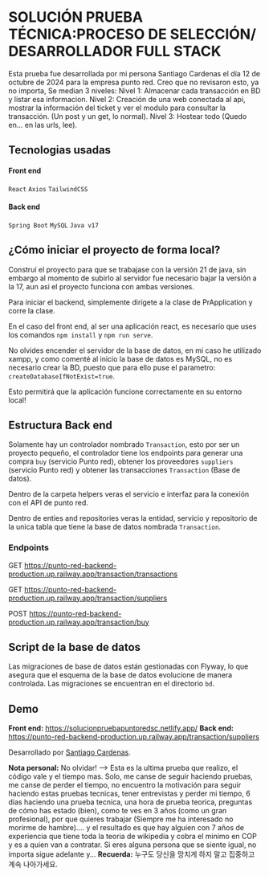 # SOLUCIÓN PRUEBA TÉCNICA:PROCESO DE SELECCIÓN/ DESARROLLADOR FULL STACK

Esta prueba fue desarrollada por mi persona Santiago Cardenas el día 12 de octubre de 2024 para la empresa punto red. Creo que no revisaron esto, ya no importa, Se median 3 niveles: 
Nivel 1: Almacenar cada transacción en BD y listar esa informacion.
Nivel 2: Creación de una web conectada al api, mostrar la información del ticket y ver el modulo para consultar la transacción. (Un post y un get, lo normal).
Nivel 3: Hostear todo (Quedo en... en las urls, lee).

## Tecnologias usadas

#### Front end
`React` `Axios` `TailwindCSS`

#### Back end
`Spring Boot` `MySQL` `Java v17`

## ¿Cómo iniciar el proyecto de forma local?

Construí el proyecto para que se trabajase con la versión 21 de java, sin embargo al momento de subirlo al servidor fue necesario bajar la versión a la 17, aun asi el proyecto funciona con ambas versiones.

Para iniciar el backend, simplemente dirígete a la clase de PrApplication y corre la clase.

En el caso del front end, al ser una aplicación react, es necesario que uses los comandos `npm install` y `npm run serve`.

No olvides encender el servidor de la base de datos, en mi caso he utilizado xampp, y como comenté al inicio la base de datos es MySQL, no es necesario crear la BD, puesto que para ello puse el parametro: `createDatabaseIfNotExist=true`.

Esto permitirá que la aplicación funcione correctamente en su entorno local!

## Estructura Back end

Solamente hay un controlador nombrado `Transaction`, esto por ser un proyecto pequeño, el controlador tiene los endpoints para generar una compra `buy` (servicio Punto red), obtener los proveedores `suppliers` (servicio Punto red) y obtener las transacciones `Transaction` (Base de datos).

Dentro de la carpeta helpers veras el servicio e interfaz para la conexión con el API de punto red.

Dentro de enties and repositories veras la entidad, servicio y repositorio de la unica tabla que tiene la base de datos nombrada `Transaction`.

### Endpoints

GET https://punto-red-backend-production.up.railway.app/transaction/transactions

GET https://punto-red-backend-production.up.railway.app/transaction/suppliers

POST https://punto-red-backend-production.up.railway.app/transaction/buy

## Script de la base de datos

Las migraciones de base de datos están gestionadas con Flyway, lo que asegura que el esquema de la base de datos evolucione de manera controlada. Las migraciones se encuentran en el directorio `bd`.

## Demo

**Front end:** https://solucionpruebapuntoredsc.netlify.app/
**Back end:** https://punto-red-backend-production.up.railway.app/transaction/suppliers

Desarrollado por <a href="https://santic.netlify.app/">Santiago Cardenas</a>.



**Nota personal:** No olvidar! --> Esta es la ultima prueba que realizo, el código vale y el tiempo mas. Solo, me canse de seguir haciendo pruebas, me canse de perder el tiempo, no encuentro la motivación para seguir haciendo estas pruebas tecnicas, tener entrevistas y perder mi tiempo, 6 dias haciendo una  prueba tecnica, una hora de prueba teorica, preguntas de cómo has estado (bien), como te ves en 3 años (como un gran profesional), por que quieres trabajar (Siempre me ha interesado no morirme de hambre).... y el resultado es que hay alguien con 7 años de experiencia que tiene toda la teoria de wikipedia y cobra el minimo en COP y es a quien van a contratar. Si eres alguna persona que se siente igual, no importa sigue adelante y... **Recuerda:** 누구도 당신을 망치게 하지 말고 집중하고 계속 나아가세요.
